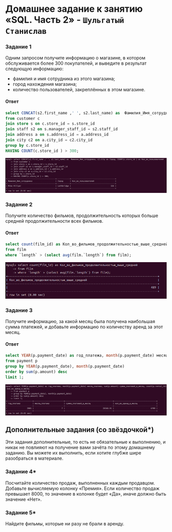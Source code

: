 # Домашнее задание к занятию «SQL. Часть 2» - `Шульгатый Станислав`

### Задание 1

Одним запросом получите информацию о магазине, в котором обслуживается более 300 покупателей, и выведите в результат следующую информацию: 
- фамилия и имя сотрудника из этого магазина;
- город нахождения магазина;
- количество пользователей, закреплённых в этом магазине.

#### Ответ

```sql
select CONCAT(s2.first_name ,' ', s2.last_name) as  Фамилия_Имя_сотрудника, c2.city as Город, COUNT(c.store_id ) as Кол_во_пользователей
from customer c
join store s on c.store_id = s.store_id
join staff s2 on s.manager_staff_id = s2.staff_id 
join address a on s.address_id = a.address_id 
join city c2 on a.city_id = c2.city_id 
group by c.store_id 
HAVING COUNT(c.store_id ) > 300;
```

![Screenshot12_4_1](https://github.com/megasts/home_work_wnrl/blob/main/img/Screenshot12_4_1.png)

### Задание 2

Получите количество фильмов, продолжительность которых больше средней продолжительности всех фильмов.

#### Ответ

```sql
select count(film_id) as Кол_во_фильмов_продолжительностью_выше_средней
from film
where `length` > (select avg(film.`length`) from film);
```

![Screenshot12_4_2](https://github.com/megasts/home_work_wnrl/blob/main/img/Screenshot12_4_2.png)

### Задание 3

Получите информацию, за какой месяц была получена наибольшая сумма платежей, и добавьте информацию по количеству аренд за этот месяц.

#### Ответ

```sql
select YEAR(p.payment_date) as год_платежа, month(p.payment_date) месяц_платежа, sum(p.amount) сумма_платежей_в_месяц, count(p.rental_id) кол_во_аренд_в_месяц
from payment p 
group by YEAR(p.payment_date), month(p.payment_date)
order by sum(p.amount) desc 
limit 1;
```

![Screenshot12_4_3](https://github.com/megasts/home_work_wnrl/blob/main/img/Screenshot12_4_3.png)


## Дополнительные задания (со звёздочкой*)
Эти задания дополнительные, то есть не обязательные к выполнению, и никак не повлияют на получение вами зачёта по этому домашнему заданию. Вы можете их выполнить, если хотите глубже шире разобраться в материале.

### Задание 4*

Посчитайте количество продаж, выполненных каждым продавцом. Добавьте вычисляемую колонку «Премия». Если количество продаж превышает 8000, то значение в колонке будет «Да», иначе должно быть значение «Нет».

### Задание 5*

Найдите фильмы, которые ни разу не брали в аренду.

